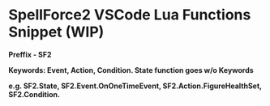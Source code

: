 # SpellForce2 VSCode Lua Functions Snippet (WIP)

**Preffix - SF2**

**Keywords: Event, Action, Condition. State function goes w/o Keywords**

**e.g. SF2.State, SF2.Event.OnOneTimeEvent, SF2.Action.FigureHealthSet, SF2.Condition.**
